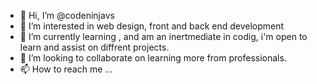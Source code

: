 - 👋 Hi, I’m @codeninjavs
- 👀 I’m interested in web design, front and back end development 
- 🌱 I’m currently learning , and am an inertmediate in codig, i'm open to learn and assist on diffrent projects.
- 💞️ I’m looking to collaborate on learning more from professionals.
- 📫 How to reach me ...

<!---
codeninjavs/codeninjavs is a ✨ special ✨ repository because its `README.md` (this file) appears on your GitHub profile.
You can click the Preview link to take a look at your changes.
--->

